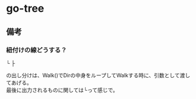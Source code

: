 # go-tree

## 備考

### 紐付けの線どうする？

└
├

の出し分けは、Walk()でDirの中身をループしてWalkする時に、引数として渡してあげる。  
最後に出力されるものに関しては└って感じで。
